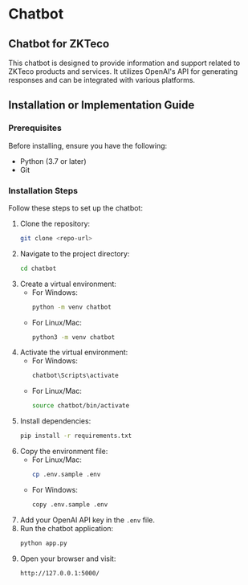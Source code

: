 # Chatbot

## Chatbot for ZKTeco
This chatbot is designed to provide information and support related to ZKTeco products and services. It utilizes OpenAI's API for generating responses and can be integrated with various platforms.

## Installation or Implementation Guide

### Prerequisites
Before installing, ensure you have the following:
- Python (3.7 or later)
- Git

### Installation Steps
Follow these steps to set up the chatbot:

1. Clone the repository:
   ```sh
   git clone <repo-url>
   ```
2. Navigate to the project directory:
   ```sh
   cd chatbot
   ```
3. Create a virtual environment:
   - For Windows:
     ```sh
     python -m venv chatbot
     ```
   - For Linux/Mac:
     ```sh
     python3 -m venv chatbot
     ```
4. Activate the virtual environment:
   - For Windows:
     ```sh
     chatbot\Scripts\activate
     ```
   - For Linux/Mac:
     ```sh
     source chatbot/bin/activate
     ```
5. Install dependencies:
   ```sh
   pip install -r requirements.txt
   ```
6. Copy the environment file:
   - For Linux/Mac:
     ```sh
     cp .env.sample .env
     ```
   - For Windows:
     ```sh
     copy .env.sample .env
     ```
7. Add your OpenAI API key in the `.env` file.
8. Run the chatbot application:
   ```sh
   python app.py
   ```
9. Open your browser and visit:
   ```
   http://127.0.0.1:5000/
   ```

